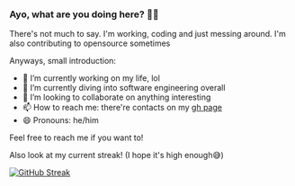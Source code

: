 ### Ayo, what are you doing here? 🤨📸
There's not much to say. I'm working, coding and just messing around.
I'm also contributing to opensource sometimes

Anyways, small introduction:
- 🔭 I’m currently working on my life, lol
- 🌱 I’m currently diving into software engineering overall
- 👯 I’m looking to collaborate on anything interesting
- 📫 How to reach me: there're contacts on my [gh page](https://lokot0k.github.io)
- 😄 Pronouns: he/him

Feel free to reach me if you want to!

Also look at my current streak! (I hope it's high enough😅)

[![GitHub Streak](https://streak-stats.demolab.com?user=lokot0k&theme=monokai-metallian&date_format=M%20j%5B%2C%20Y%5D)](https://git.io/streak-stats)
